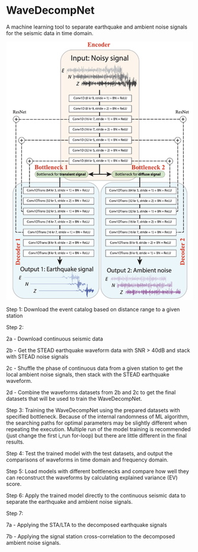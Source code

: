 # WaveDecompNet
A machine learning tool to separate earthquake and ambient noise signals for the seismic data in time domain.

![WaveDecompNet](WaveDecompNet_structure.png)

Step 1: Download the event catalog based on distance range to a given station 


Step 2: 

2a - Download continuous seismic data

2b - Get the STEAD earthquake waveform data with SNR > 40dB and stack with STEAD noise signals

2c - Shuffle the phase of continuous data from a given station to get the local ambient noise signals, then stack with 
the STEAD earthquake waveform.

2d - Combine the waveforms datasets from 2b and 2c to get the final datasets that will be used to train the 
WaveDecompNet.


Step 3: Training the WaveDecompNet using the prepared datasets with specified bottleneck. Because of the internal 
randomness of ML algorithm, the searching paths for optimal parameters may be slightly different when repeating the 
execution. Multiple run of the model training is recommended (just change the first i_run for-loop) but there are little 
different in the final results.


Step 4: Test the trained model with the test datasets, and output the comparisons of waveforms in time domain and 
frequency domain.


Step 5: Load models with different bottlenecks and compare how well they can reconstruct the waveforms by calculating 
explained variance (EV) score.

Step 6: Apply the trained model directly to the continuous seismic data to separate the earthquake and ambient noise 
signals.

Step 7: 

7a - Applying the STA/LTA to the decomposed earthquake signals 

7b - Applying the signal station cross-correlation 
to the decomposed ambient noise signals.